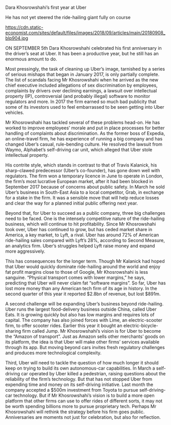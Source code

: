 Dara Khosrowshahi’s first year at Uber

He has not yet steered the ride-hailing giant fully on course

https://cdn.static-economist.com/sites/default/files/images/2018/09/articles/main/20180908_blp904.jpg

ON SEPTEMBER 5th Dara Khosrowshahi celebrated his first anniversary in the driver’s seat at Uber. It has been a productive year, but he still has an enormous amount to do. 

Most pressingly, the task of cleaning up Uber’s image, tarnished by a series of serious mishaps that began in January 2017, is only partially complete. The list of scandals facing Mr Khosrowshahi when he arrived as the new chief executive included allegations of sex discrimination by employees, complaints by drivers over declining earnings, a lawsuit over intellectual property (IP), controversial (and probably illegal) software to monitor regulators and more. In 2017 the firm earned so much bad publicity that some of its investors used to feel embarrassed to be seen getting into Uber vehicles.

Mr Khosrowshahi has tackled several of these problems head-on. He has worked to improve employees’ morale and put in place processes for better handling of complaints about discrimination. As the former boss of Expedia, an online-travel firm, he has experience of running a big company and has changed Uber’s casual, rule-bending culture. He resolved the lawsuit from Waymo, Alphabet’s self-driving car unit, which alleged that Uber stole intellectual property.

His contrite style, which stands in contrast to that of Travis Kalanick, his sharp-clawed predecessor (Uber’s co-founder), has gone down well with regulators. The firm won a temporary licence in June to operate in London, the firm’s most lucrative European market, after it had been blocked in September 2017 because of concerns about public safety. In March he sold Uber’s business in South-East Asia to a local competitor, Grab, in exchange for a stake in the firm. It was a sensible move that will help reduce losses and clear the way for a planned initial public offering next year.

Beyond that, for Uber to succeed as a public company, three big challenges need to be faced. One is the intensely competitive nature of the ride-hailing business, which will continue to hit profitability. Since Mr Khosrowshahi took over, Uber has continued to grow, but has ceded market share in America, a key market, to Lyft, a rival. Uber has around 72% of American ride-hailing sales compared with Lyft’s 28%, according to Second Measure, an analytics firm. Uber’s struggles helped Lyft raise money and expand more aggressively.

This has consequences for the longer term. Though Mr Kalanick had hoped that Uber would quickly dominate ride-hailing around the world and enjoy fat profit margins close to those of Google, Mr Khosrowshahi is less sanguine. “Physical transport comes with lower margins,” he says, predicting that Uber will never claim fat “software margins”. So far, Uber has lost more money than any American tech firm of its age in history. In the second quarter of this year it reported $2.8bn of revenue, but lost $891m.

A second challenge will be expanding Uber’s business beyond ride-hailing. Uber runs the largest food-delivery business outside China, called Uber Eats. It is growing quickly but also has low margins and requires lots of capital. The company has also joined forces with Lime, an electric-scooter firm, to offer scooter rides. Earlier this year it bought an electric-bicycle-sharing firm called Jump. Mr Khosrowshahi’s vision is for Uber to become the “Amazon of transport”. Just as Amazon sells other merchants’ goods on its platform, the idea is that Uber will make other firms’ services available through its app. But moving beyond cars invites fresh regulatory challenges and produces more technological complexity.

Third, Uber will need to tackle the question of how much longer it should keep on trying to build its own autonomous-car capabilities. In March a self-driving car operated by Uber killed a pedestrian, raising questions about the reliability of the firm’s technology. But that has not stopped Uber from expending time and money on its self-driving initiative. Last month the company accepted a $500m investment from Toyota to pursue self-driving-car technology. But if Mr Khosrowshahi’s vision is to build a more open platform that other firms can use to offer rides of different sorts, it may not be worth spending billions more to pursue proprietary tech. Perhaps Mr Khosrowshahi will rethink the strategy before his firm goes public. Anniversaries are moments not just for celebration, but also for reflection. 